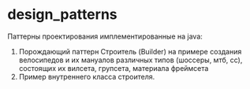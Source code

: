 # design_patterns

Паттерны проектирования имплементированные на java:
1.  Порождающий паттерн Строитель (Builder) на примере создания велосипедов  и их мануалов различных типов (шоссеры, мтб, сс), состоящих их вилсета, групсета, материала фреймсета
2.  Пример внутреннего класса строителя.
